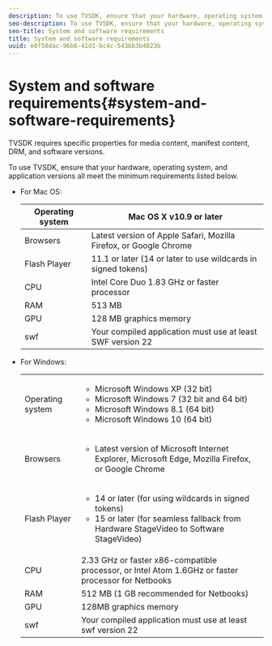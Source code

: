 ```yaml
---
description: To use TVSDK, ensure that your hardware, operating system, and application versions all meet the minimum requirements listed below.
seo-description: To use TVSDK, ensure that your hardware, operating system, and application versions all meet the minimum requirements listed below.
seo-title: System and software requirements
title: System and software requirements
uuid: e0f58dac-96b6-41d1-bc4c-543bb3b4823b
---
```


# System and software requirements{#system-and-software-requirements}

TVSDK requires specific properties for media content, manifest content, DRM, and software versions.

To use TVSDK, ensure that your hardware, operating system, and application versions all meet the minimum requirements listed below.

<!--<a id="section_FD9C110E85BB483B869FBB94E5662710"></a>-->

* For Mac OS: 

  |  Operating system  | Mac OS X v10.9 or later  |
  |---|---|
  |  Browsers  |Latest version of Apple Safari, Mozilla Firefox, or Google Chrome  |
  |  Flash Player  | 11.1 or later (14 or later to use wildcards in signed tokens)  |
  |  CPU  | Intel Core Duo 1.83 GHz or faster processor  |
  |  RAM  | 513 MB  |
  |  GPU  | 128 MB graphics memory  |
  |  swf  | Your compiled application must use at least SWF version 22  |

* For Windows: 

  <table frame="all" colsep="1" rowsep="1" 
  id="table_886A9EB58B044C6D809B012E5E2A8657"> 
 <tbody> 
  <tr rowsep="1"> 
   <td colname="1"> Operating system </td> 
   <td colname="2"> <p> 
     <ul id="ul_8B1330D103F34152A839D17BDEE07AEE"> 
      <li id="li_39BBE1D3E1964647B9F853DFA26470D0">Microsoft
       <tm tmtype="tm" /> Windows
       <tm tmtype="reg" /> XP (32 bit) </li> 
      <li id="li_1553000C4BB34518AB81CB096C2EA002">Microsoft
       <tm tmtype="tm" /> Windows
       <tm tmtype="reg" /> 7 (32 bit and 64 bit) </li> 
      <li id="li_23681A4A434B41C68130C75D9C4D6BD5">Microsoft
       <tm tmtype="tm" /> Windows
       <tm tmtype="reg" /> 8.1 (64 bit) </li> 
      <li id="li_9EC38CE889BE41B3A938F0B34507F576">Microsoft
       <tm tmtype="tm" /> Windows
       <tm tmtype="reg" /> 10 (64 bit) </li> 
     </ul> </p> </td> 
  </tr> 
  <tr rowsep="1"> 
   <td colname="1"> Browsers </td> 
   <td colname="2"> <p> 
     <ul id="ul_50BDB3B8FCDE4C078B0B9D959B733B37"> 
      <li id="li_C2F4A6AFBC80423482A36197590646A7">Latest version of Microsoft
       <tm tmtype="tm" /> Internet Explorer, Microsoft
       <tm tmtype="tm" /> Edge, Mozilla
       <tm tmtype="reg" /> Firefox, or Google
       <tm tmtype="reg" /> Chrome </li> 
     </ul> </p> </td> 
  </tr> 
  <tr rowsep="1"> 
   <td colname="1"> Flash Player </td> 
   <td colname="2"> <p> 
     <ul id="ul_FED8BC15489E4C2881D9397D56C3DB9E"> 
      <li id="li_9E2E8AFFD5D04432992FF7A2E31BAF7A">14 or later (for using wildcards in signed tokens) </li> 
      <li id="li_2D0CE0E0C22E4C8D9C1836D4B9770B46">15 or later (for seamless fallback from Hardware StageVideo to Software StageVideo) </li> 
     </ul> </p> </td> 
  </tr> 
  <tr rowsep="1"> 
   <td colname="1"> CPU </td> 
   <td colname="2">2.33 GHz or faster x86-compatible processor, or Intel
    <tm tmtype="reg" /> Atom
    <tm tmtype="tm" /> 1.6GHz or faster processor for Netbooks </td> 
  </tr> 
  <tr rowsep="1"> 
   <td colname="1"> RAM </td> 
   <td colname="2"> 512 MB (1 GB recommended for Netbooks) </td> 
  </tr> 
  <tr rowsep="1"> 
   <td colname="1"> GPU </td> 
   <td colname="2"> 128MB graphics memory </td> 
  </tr> 
  <tr rowsep="0"> 
   <td colname="1"> swf </td> 
   <td colname="2"> Your compiled application must use at least swf version 22 </td> 
  </tr> 
 </tbody> 
</table>

